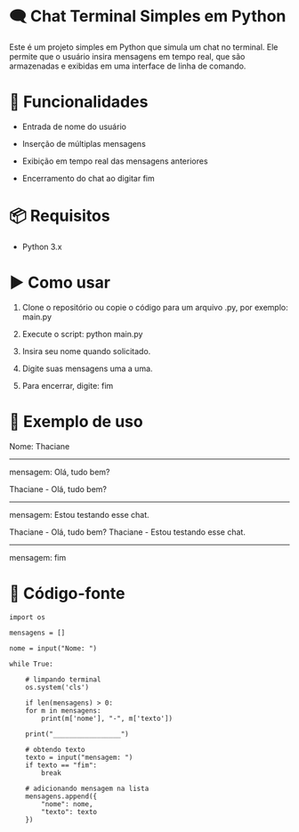 # 🗨️ Chat Terminal Simples em Python

Este é um projeto simples em Python que simula um chat no terminal. Ele permite que o usuário insira mensagens em tempo real, que são armazenadas e exibidas em uma interface de linha de comando.

# 🚀 Funcionalidades

- Entrada de nome do usuário

- Inserção de múltiplas mensagens

- Exibição em tempo real das mensagens anteriores

- Encerramento do chat ao digitar fim

# 📦 Requisitos

- Python 3.x

# ▶️ Como usar

1. Clone o repositório ou copie o código para um arquivo .py, por exemplo: main.py

2. Execute o script: python main.py

3. Insira seu nome quando solicitado.

4. Digite suas mensagens uma a uma.

5. Para encerrar, digite: fim

# 🧠 Exemplo de uso
Nome: Thaciane

_________________
mensagem: Olá, tudo bem?

Thaciane - Olá, tudo bem?
_________________
mensagem: Estou testando esse chat.

Thaciane - Olá, tudo bem?
Thaciane - Estou testando esse chat.
_________________
mensagem: fim

# 📁 Código-fonte

    import os 

    mensagens = []

    nome = input("Nome: ")

    while True:

        # limpando terminal
        os.system('cls')

        if len(mensagens) > 0:
        for m in mensagens:
            print(m['nome'], "-", m['texto'])

        print("_________________")

        # obtendo texto
        texto = input("mensagem: ")
        if texto == "fim":
            break

        # adicionando mensagem na lista 
        mensagens.append({
            "nome": nome,
            "texto": texto
        })
